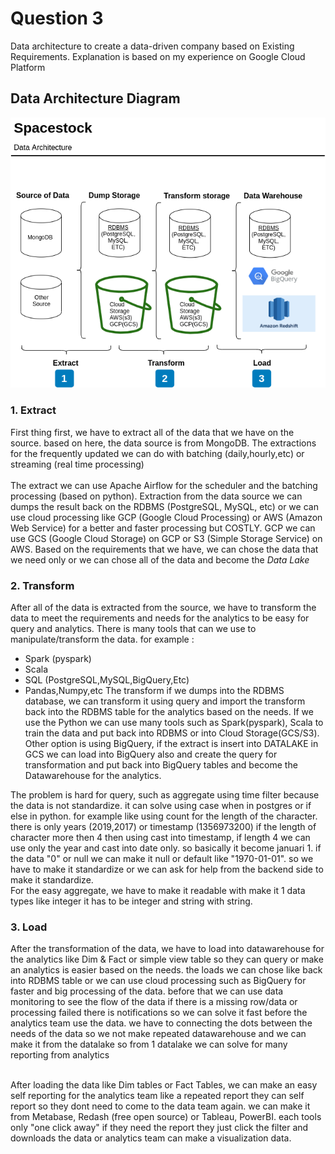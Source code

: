 # Question 3

Data architecture to create a data-driven company based on Existing Requirements. Explanation is based on my experience on Google Cloud Platform

## Data Architecture Diagram
![alt text](https://github.com/jodiesamuel/test_spacestock/blob/master/pictures/data_architecture_diagram.png)

### 1. Extract

First thing first, we have to extract all of the data that we have on the source. based on here, the data source is from MongoDB. The extractions for the frequently updated we can do with batching (daily,hourly,etc) or streaming (real time processing)<br /><br />
The extract we can use Apache Airflow for the scheduler and the batching processing (based on python). Extraction from the data source we can dumps the result back on the RDBMS (PostgreSQL, MySQL, etc) or we can use cloud processing like GCP (Google Cloud Processing) or AWS (Amazon Web Service) for a better and faster processing but COSTLY. GCP we can use GCS (Google Cloud Storage) on GCP or S3 (Simple Storage Service) on AWS. Based on the requirements that we have, we can chose the data that we need only or we can chose all of the data and become the _Data Lake_

### 2. Transform

After all of the data is extracted from the source, we have to transform the data to meet the requirements and needs for the analytics to be easy for query and analytics. There is many tools that can we use to manipulate/transform the data. for example :
- Spark (pyspark)
- Scala
- SQL (PostgreSQL,MySQL,BigQuery,Etc)
- Pandas,Numpy,etc
The transform if we dumps into the RDBMS database, we can transform it using query and import the transform back into the RDBMS table for the analytics based on the needs. If we use the Python we can use many tools such as Spark(pyspark), Scala to train the data and put back into RDBMS or into Cloud Storage(GCS/S3). Other option is using BigQuery, if the extract is insert into DATALAKE in GCS we can load into BigQuery also and create the query for transformation and put back into BigQuery tables and become the Datawarehouse for the analytics.<br />

The problem is hard for query, such as aggregate using time filter because the data is not standardize. it can solve using case when in postgres or if else in python. for example like using count for the length of the character. there is only years (2019,2017) or timestamp (1356973200) if the length of character more then 4 then using cast into timestamp, if length 4 we can use only the year and cast into date only. so basically it become januari 1. if the data "0" or null we can make it null or default like "1970-01-01". so we have to make it standardize or we can ask for help from the backend side to make it standardize.<br>
For the easy aggregate, we have to make it readable with make it 1 data types like integer it has to be integer and string with string. 


### 3. Load

After the transformation of the data, we have to load into datawarehouse for the analytics like Dim & Fact or simple view table so they can query or make an analytics is easier based on the needs. the loads we can chose like back into RDBMS table or we can use cloud processing such as BigQuery for faster and big processing of the data. before that we can use data monitoring to see the flow of the data if there is a missing row/data or processing failed there is notifications so we can solve it fast before the analytics team use the data. we have to connecting the dots between the needs of the data so we not make repeated datawarehouse and we can make it from the datalake so from 1 datalake we can solve for many reporting from analytics<br/><br/>

After loading the data like Dim tables or Fact Tables, we can make an easy self reporting for the analytics team like a repeated report they can self report so they dont need to come to the data team again. we can make it from Metabase, Redash (free open source) or Tableau, PowerBI. each tools only "one click away" if they need the report they just click the filter and downloads the data or analytics team can make a visualization data.

